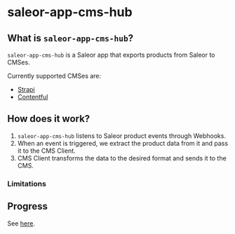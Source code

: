 # saleor-app-cms-hub

## What is `saleor-app-cms-hub`?

`saleor-app-cms-hub` is a Saleor app that exports products from Saleor to CMSes.

Currently supported CMSes are:

- [Strapi](https://strapi.io/)
- [Contentful](https://www.contentful.com/)

## How does it work?

1. `saleor-app-cms-hub` listens to Saleor product events through Webhooks.
2. When an event is triggered, we extract the product data from it and pass it to the CMS Client.
3. CMS Client transforms the data to the desired format and sends it to the CMS.

### Limitations
<!-- todo: describe data schema approach -->

## Progress

See [here](./docs/todo.md).
